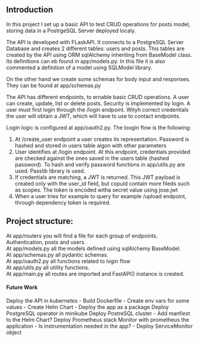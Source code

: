 
## Introduction

In this project I set up a basic API to test CRUD operations for posts model, storing data in a PostrgeSQL Server deployed localy.

The API is developed with FLaskAPI. It connects to a PostgreSQL Server Database and creates 2 different tables: users and posts.
This tables are created by the API using ORM sqlAlchemy inheriting from BaseModel class. Its definitions can eb found in app/models.py. In this file it is also commented a definition of a model using SQLModel library.

On the other hand we create some schemas for body input and responses. They can be found at app/schemas.py

The API has different endpoints, to ernable basic CRUD operations. A user can create, update, list or delete posts. 
Security is implemented by login. A user must first login through the /login endpoint. Wityh correct credentials the user will obtain a JWT, which will have to use to contact endpoints.

Login logic is configured at app/oauth2.py.
The loogin flow is the following:

1. At /create_user endpoint a user creates its representation. Password is hashed and stored in users table algon with other parameters
2. User identifies at /login endpoint. At this endpoint, credentials provided are checked against the ones saved in the users table (hashed password). To hash and verify password functions in app/utils.py are used. Passlib library is used.
3. If credentials are matching, a JWT is returned. This JWT payload is created only with the user_id field, but copuld contain more fileds such as scopes. The token is encoded witha  secret value using jose.jwt
4. When a user tries for example to query for example /upload endpoint, through dependency token is required.


## Project structure:
At app/routers you will find a file for each group of endpoints. Authentication, posts and users. <br>
At app/models.py all the models defined using sqlAlchemy BaseModel.<br>
At app/schemas.py  all pydantic schemas.<br>
At app/oauth2.py all functions related to login flow<br>
At app/utils.py all utility functions.<br>
At app/main.py all routes are imported and FastAPI() instance is created.<br>


#### Future Work
Deploy the API in kubernetes
    - Build Dockerfile
    - Create env vars for some values
    - Create Helm Chart
    - Deploy the app as a package
Deploy PostgreSQL operator in minikube
Deploy PostreSQL cluster
    - Add manfiest to the Helm Chart?
Deploy Prometheus stack
Monitor with prometheus the application
    - Is instrumentation needed in the app?
    - Deploy ServiceMonitor object


